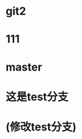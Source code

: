 <!--
 * @Author: your name
 * @Date: 2021-07-17 10:28:27
 * @LastEditTime: 2021-07-21 21:57:40
 * @LastEditors: Please set LastEditors
 * @Description: In User Settings Edit
 * @FilePath: /git2/README.md
-->
# git2


# 111

# master

# 这是test分支

# (修改test分支)
